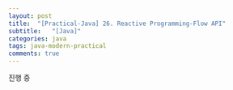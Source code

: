 ```yaml
---
layout: post
title:  "[Practical-Java] 26. Reactive Programming-Flow API"
subtitle:   "[Java]"
categories: java
tags: java-modern-practical
comments: true
---
```


진행 중